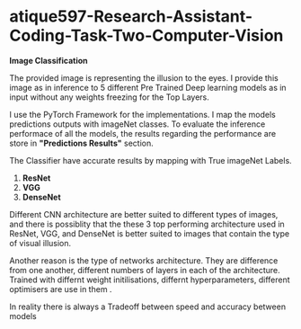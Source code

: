 # atique597-Research-Assistant-Coding-Task-Two-Computer-Vision
**Image Classification**

The provided image is representing the illusion to the eyes. I provide this image as in inference to 5 different Pre Trained Deep learning models as in input without any weights freezing for the Top Layers. 

I use the PyTorch Framework for the implementations. I map the models predictions outputs with imageNet classes. To evaluate the inference performace of all the models, the results regarding the performance are store in **"Predictions Results"** section.

The Classifier have accurate results by mapping with True imageNet Labels.

1.   **ResNet**
2.   **VGG**
3.  **DenseNet**


Different CNN architecture are better suited to different types of images, and there is possiblity that the these 3 top performing architecture used in ResNet, VGG, and DenseNet is better suited to images that contain the type of visual illusion.


Another reason is the type of networks architecture. They are difference from one another, different numbers of layers in each of the architecture. Trained with differnt weight initilisations, differnt hyperparameters, different optimisers are use in them .


In reality there is always a Tradeoff between speed and accuracy between models 
